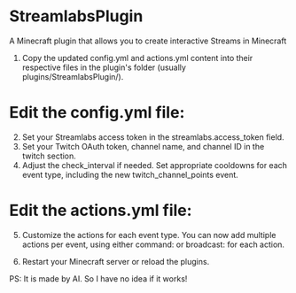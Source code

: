 # StreamlabsPlugin
A Minecraft plugin that allows you to create interactive Streams in Minecraft


1. Copy the updated config.yml and actions.yml content into their respective files in the plugin's folder (usually plugins/StreamlabsPlugin/).

# Edit the config.yml file:

2. Set your Streamlabs access token in the streamlabs.access_token field.
3. Set your Twitch OAuth token, channel name, and channel ID in the twitch section.
4. Adjust the check_interval if needed.
   Set appropriate cooldowns for each event type, including the new twitch_channel_points event.


# Edit the actions.yml file:

5. Customize the actions for each event type.
   You can now add multiple actions per event, using either command: or broadcast: for each action.

6. Restart your Minecraft server or reload the plugins.

PS: It is made by AI. So I have no idea if it works!
